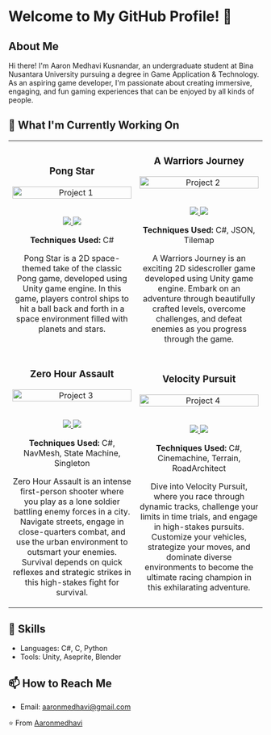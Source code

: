 # Welcome to My GitHub Profile! 👋
## About Me
Hi there! I'm Aaron Medhavi Kusnandar, an undergraduate student at Bina Nusantara University pursuing a degree in Game Application & Technology. As an aspiring game developer, I'm passionate about creating immersive, engaging, and fun gaming experiences that can be enjoyed by all kinds of people.
## 🔭 What I'm Currently Working On
<div align="center">
  <table>
    <tr>
      <td width="50%">
        <h3 align="center">Pong Star</h3>
        <div align="center">  
          <a href='https://github.com/Aaronmedhavi/Pong2D-GameProg' target="_blank">
            <img src="https://github.com/Aaronmedhavi/Pong2D-GameProg/blob/main/Untitled video - Made with Clipchamp (2).gif?raw=true" alt="Project 1" width="100%" />
          </a>
          <br>
          <br>
          <p>
            <a href="https://github.com/Aaronmedhavi/Pong2D-GameProg" target="_blank">
              <img src="https://img.shields.io/badge/Code-lightgrey?style=for-the-badge&logo=github"/>
            </a>
            <a href="https://aaronmedhavi.itch.io/pong-star" target="_blank">
              <img src="https://img.shields.io/badge/Play-black?style=for-the-badge&logo=itch.io"/>
            </a>
          </p>
          <p><strong>Techniques Used:</strong> C#</p>
          <p>Pong Star is a 2D space-themed take of the classic Pong game, developed using Unity game engine. In this game, players control ships to hit a ball back and forth in a space environment filled with planets and stars.
        </div>
      </td>
      <td width="50%">
        <h3 align="center">A Warriors Journey</h3>
        <div align="center">  
          <a href='https://github.com/Aaronmedhavi/SideScroll-GameProg' target="_blank">
            <img src="https://github.com/Aaronmedhavi/SideScroll-GameProg/blob/main/Untitled video - Made with Clipchamp (2).gif?raw=true" alt="Project 2" width="100%" />
          </a>
          <br>
          <br>
          <p>
            <a href="https://github.com/Aaronmedhavi/SideScroll-GameProg" target="_blank">
              <img src="https://img.shields.io/badge/Code-lightgrey?style=for-the-badge&logo=github"/>
            </a>
            <a href="https://aaronmedhavi.itch.io/a-warriors-journey" target="_blank">
              <img src="https://img.shields.io/badge/Play-black?style=for-the-badge&logo=itch.io"/>
            </a>
          </p>
          <p><strong>Techniques Used:</strong> C#, JSON, Tilemap</p>
          <p>A Warriors Journey is an exciting 2D sidescroller game developed using Unity game engine. Embark on an adventure through beautifully crafted levels, overcome challenges, and defeat enemies as you progress through the game.
        </div>
      </td>
    </tr>
    <tr>
      <td width="50%">
        <h3 align="center">Zero Hour Assault</h3>
        <div align="center">  
          <a href='https://github.com/Aaronmedhavi/FPS-Unity-Game' target="_blank">
            <img src="https://github.com/Aaronmedhavi/FPS-Unity-Game/blob/main/fpsjif.gif?raw=true" alt="Project 3" width="100%" />
          </a>
          <br>
          <br>
          <p>
            <a href="https://github.com/Aaronmedhavi/FPS-Unity-Game" target="_blank">
              <img src="https://img.shields.io/badge/Code-lightgrey?style=for-the-badge&logo=github"/>
            </a>
            <a href="https://aaronmedhavi.itch.io/zero-hour-assault" target="_blank">
              <img src="https://img.shields.io/badge/Play-black?style=for-the-badge&logo=itch.io"/>
            </a>
          </p>
          <p><strong>Techniques Used:</strong> C#, NavMesh, State Machine, Singleton</p>
          <p>Zero Hour Assault is an intense first-person shooter where you play as a lone soldier battling enemy forces in a city. Navigate streets, engage in close-quarters combat, and use the urban environment to outsmart your enemies. Survival depends on quick reflexes and strategic strikes in this high-stakes fight for survival.
        </div>
      </td>
      <td width="50%">
        <h3 align="center">Velocity Pursuit</h3>
        <div align="center">  
          <a href='https://github.com/Aaronmedhavi/Racing-Unity-Game' target="_blank">
            <img src="https://github.com/Aaronmedhavi/Racing-Unity-Game/blob/main/Racegif%20-%20Made%20with%20Clipchamp.gif" alt="Project 4" width="100%" />
          </a>
          <br>
          <br>
          <p>
            <a href="https://github.com/Aaronmedhavi/Racing-Unity-Game" target="_blank">
              <img src="https://img.shields.io/badge/Code-lightgrey?style=for-the-badge&logo=github"/>
            </a>
            <a href="https://aaronmedhavi.itch.io/velocity-pursuit" target="_blank">
              <img src="https://img.shields.io/badge/Play-black?style=for-the-badge&logo=itch.io"/>
            </a>
          </p>
          <p><strong>Techniques Used:</strong> C#, Cinemachine, Terrain, RoadArchitect</p>
          <p>Dive into Velocity Pursuit, where you race through dynamic tracks, challenge your limits in time trials, and engage in high-stakes pursuits. Customize your vehicles, strategize your moves, and dominate diverse environments to become the ultimate racing champion in this exhilarating adventure.
        </div>
      </td>
    </tr>
  </table>
</div>

## 💼 Skills
- Languages: C#, C, Python
- Tools: Unity, Aseprite, Blender

## 📫 How to Reach Me
- Email: aaronmedhavi@gmail.com

⭐️ From [Aaronmedhavi](https://github.com/Aaronmedhavi)
